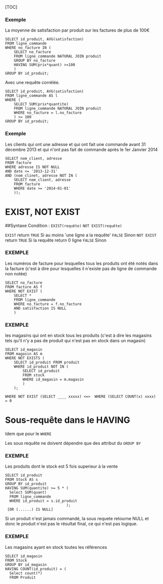 [TOC]

### Exemple
La moyenne de satisfaction par produit sur les factures de plus de 100€

```
SELECT id_produit, AVG(satisfaction)
FROM ligne_commande
WHERE no_facture IN (
    SELECT no_facture
    FROM ligne_commande NATURAL JOIN produit
    GROUP BY no_facture
    HAVING SUM(prix*quant) >=100
    )
GROUP BY id_produit;
```


Avec une requête corrélée.

```
SELECT id_produit, AVG(satisfaction)
FROM ligne_commande AS l
WHERE (
    SELECT SUM(prix*quantite)
    FROM ligne_commande NATURAL JOIN produit
    WHERE no_facture = l.no_facture
    ) >= 100
GROUP BY id_produit;
```


### Exemple
Les clients qui ont une adresse et qui ont fait une commande avant 31 décembre 2013 et qui n'ont pas fait de commande après le 1er Janvier 2014


```
SELECT nom_client, adresse
FROM facture
WHERE adresse IS NOT NULL
AND date <= '2013-12-31'
AND (nom_clinet, adresse NOT IN (
    SELECT nom_client, adresse
    FROM facture
    WHERE date >= '2014-01-01'
    ));
```


# EXIST, NOT EXIST

##Syntaxe
Condition :
```EXIST(requête)```
```NOT EXIST(requête)```

```EXIST``` return ```TRUE``` Si au moins 'une ligne a la requête' ```FALSE``` Sinon
```NOT EXIST``` return ```TRUE``` Si la requête return 0 ligne ```FALSE``` Sinon

### EXEMPLE

Les numéros de facture pour lesquelles tous les produits ont été notés dans la facture
(c'est à dire pour lesquelles il n'existe pas de ligne de commande non notée)

```
SELECT no_facture
FROM facture AS f
WHERE NOT EXIST (
    SELECT *
    FROM ligne_commande
    WHERE no_facture = f.no_facture
    AND satisfaction IS NULL
    )
```


### EXEMPLE
les magasins qui ont en stock tous les produits
(c'est à dire les magasins tels qu'il n'y a pas de produit qui n'est pas en stock dans un magasin)


```
SELECT id_magasin
FROM magasin AS m
WHERE NOT EXISTS (
    SELECT id_produit FROM produit
    WHERE id_produit NOT IN (
        SELECT id_produit
        FROM stock
        WHERE id_magasin = m.magasin
        )
    );
```

```WHERE NOT EXIST (SELECT ____ xxxxx) <=>  WHERE (SELECT COUNT(x) xxxx) = 0```



# Sous-requête dans le HAVING
Idem que pour le ```WHERE```

Les sous requête ne doivent dépendre que des attribut du ```GROUP BY```



### EXEMPLE
Les produits dont le stock est 5 fois superieur à la vente

```
SELECT id_produit
FROM Stock AS s
GROUP BY id_produit
HAVING SUM(quantite) >= 5 * (
  Select SUM(quant)
  FROM ligne_commande
  WHERE id_produit = s.id_produit
                            );
 [OR (......) IS NULL]
```

Si un produit n'est jamais commandé, la sous requete retourne NULL et donc le
produit n'est pas le résultat final, ce qui n'est pas logique.

### EXEMPLE
Les magasins ayant en stock toutes les références

```
SELECT id_magasin
FROM Stock
GROUP BY id_magasin
HAVING COUNT(id_produit) = (
  Select count(*)
  FROM Produit
```
